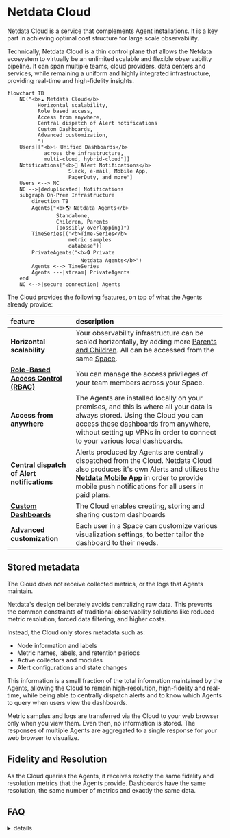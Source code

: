 # Netdata Cloud

Netdata Cloud is a service that complements Agent installations. It is a key part in achieving optimal cost structure for large scale observability.

Technically, Netdata Cloud is a thin control plane that allows the Netdata ecosystem to virtually be an unlimited scalable and flexible observability pipeline. It can span multiple teams, cloud providers, data centers and services, while remaining a uniform and highly integrated infrastructure, providing real-time and high-fidelity insights.

```mermaid
flowchart TB
    NC("<b>☁️ Netdata Cloud</b>
          Horizontal scalability,
          Role based access,
          Access from anywhere,
          Central dispatch of Alert notifications
          Custom Dashboards,
          Advanced customization,
          ")
    Users[["<b>✨ Unified Dashboards</b>
            across the infrastructure,
            multi-cloud, hybrid-cloud"]]
    Notifications["<b>🔔 Alert Notifications</b>
                    Slack, e-mail, Mobile App,
                    PagerDuty, and more"]
    Users <--> NC
    NC -->|deduplicated| Notifications
    subgraph On-Prem Infrastructure
        direction TB
        Agents("<b>🌎 Netdata Agents</b>
                Standalone,
                Children, Parents
                (possibly overlapping)")
        TimeSeries[("<b>Time-Series</b>
                    metric samples
                    database")]
        PrivateAgents("<b>🔒 Private
                        Netdata Agents</b>")
        Agents <--> TimeSeries
        Agents ---|stream| PrivateAgents
    end
    NC <-->|secure connection| Agents
```

The Cloud provides the following features, on top of what the Agents already provide:

| feature                                                                                                                 | description                                                                                                                                                                                                                                                                                               |
|:------------------------------------------------------------------------------------------------------------------------|:----------------------------------------------------------------------------------------------------------------------------------------------------------------------------------------------------------------------------------------------------------------------------------------------------------|
| **Horizontal scalability**                                                                                              | Your observability infrastructure can be scaled horizontally, by adding more [Parents and Children](/docs/observability-centralization-points/README.md). All can be accessed from the same [Space](/docs/netdata-cloud/organize-your-infrastructure-invite-your-team.md#spaces).                         |
| [**Role-Based Access Control (RBAC)**](/docs/netdata-cloud/authentication-and-authorization/role-based-access-model.md) | You can manage the access privileges of your team members across your Space.                                                                                                                                                                                                                              |
| **Access from anywhere**                                                                                                | The Agents are installed locally on your premises, and this is where all your data is always stored. Using the Cloud you can access these dashboards from anywhere, without setting up VPNs in order to connect to your various local dashboards.                                                         |
| **Central dispatch of Alert notifications**                                                                             | Alerts produced by Agents are centrally dispatched from the Cloud. Netdata Cloud also produces it's own Alerts and utilizes the [**Netdata Mobile App**](/integrations/cloud-notifications/integrations/netdata_mobile_app.md) in order to provide mobile push notifications for all users in paid plans. |
| [**Custom Dashboards**](/docs/dashboards-and-charts/dashboards-tab.md)                                                  | The Cloud enables creating, storing and sharing custom dashboards                                                                                                                                                                                                                                         |
| **Advanced customization**                                                                                              | Each user in a Space can customize various visualization settings, to better tailor the dashboard to their needs.                                                                                                                                                                                         |

## Stored metadata

The Cloud does not receive collected metrics, or the logs that Agents maintain.

Netdata's design deliberately avoids centralizing raw data. This prevents the common constraints of traditional observability solutions like reduced metric resolution, forced data filtering, and higher costs.

Instead, the Cloud only stores metadata such as:

- Node information and labels
- Metric names, labels, and retention periods
- Active collectors and modules
- Alert configurations and state changes

This information is a small fraction of the total information maintained by the Agents, allowing the Cloud to remain high-resolution, high-fidelity and real-time, while being able to centrally dispatch alerts and to know which Agents to query when users view the dashboards.

Metric samples and logs are transferred via the Cloud to your web browser only when you view them. Even then, no information is stored. The responses of multiple Agents are aggregated to a single response for your web browser to visualize.

## Fidelity and Resolution

As the Cloud queries the Agents, it receives exactly the same fidelity and resolution metrics that the Agents provide. Dashboards have the same resolution, the same number of metrics and exactly the same data.

## FAQ

<details><summary>details</summary>

### Does the Cloud require Observability Centralization Points?

No. Any or all Agents can be connected directly to the Cloud.

We recommend creating [Observability Centralization Points](/docs/observability-centralization-points/README.md), as required for operational efficiency (ephemeral nodes, teams or services isolation, central control of alerts, production systems performance), security policies (internet isolation), or cost optimization (use existing capacities before allocating new ones).

### When I have Parents, do I need to connect the Children to the Cloud too?

No, it is not necessary, but it provides high availability.

When Parents are connected to the Cloud, all their Children are available via them.

When multiple Parents store data from the same Children (in clusters or multi-level hierarchies), the Cloud queries each unique node once through a single available Parent.

The Cloud prefers:

- The most distant (from the Child) Parent that is available when doing metrics visualization queries (since usually these Parents have been added for this purpose).

- The closest (to the Child) Parent available for [Top Monitoring](/docs/top-monitoring-netdata-functions.md). The streaming protocol of Parents and Children is able to forward such requests to the leaf child, via the Parents, to respond with live and accurate data.

Children may be connected to the Cloud for high-availability, in cases where their Parents become unreachable.

</details>
